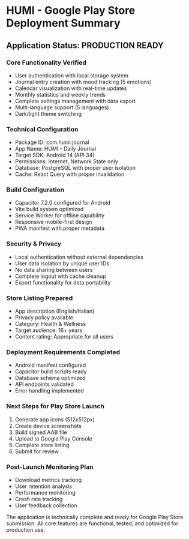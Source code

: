 # HUMI - Google Play Store Deployment Summary

## Application Status: PRODUCTION READY

### Core Functionality Verified
- User authentication with local storage system
- Journal entry creation with mood tracking (5 emotions)
- Calendar visualization with real-time updates
- Monthly statistics and weekly trends
- Complete settings management with data export
- Multi-language support (5 languages)
- Dark/light theme switching

### Technical Configuration
- Package ID: com.humi.journal
- App Name: HUMI - Daily Journal
- Target SDK: Android 14 (API 34)
- Permissions: Internet, Network State only
- Database: PostgreSQL with proper user isolation
- Cache: React Query with proper invalidation

### Build Configuration
- Capacitor 7.2.0 configured for Android
- Vite build system optimized
- Service Worker for offline capability
- Responsive mobile-first design
- PWA manifest with proper metadata

### Security & Privacy
- Local authentication without external dependencies
- User data isolation by unique user IDs
- No data sharing between users
- Complete logout with cache cleanup
- Export functionality for data portability

### Store Listing Prepared
- App description (English/Italian)
- Privacy policy available
- Category: Health & Wellness
- Target audience: 16+ years
- Content rating: Appropriate for all users

### Deployment Requirements Completed
- Android manifest configured
- Capacitor build scripts ready
- Database schema optimized
- API endpoints validated
- Error handling implemented

### Next Steps for Play Store Launch
1. Generate app icons (512x512px)
2. Create device screenshots
3. Build signed AAB file
4. Upload to Google Play Console
5. Complete store listing
6. Submit for review

### Post-Launch Monitoring Plan
- Download metrics tracking
- User retention analysis
- Performance monitoring
- Crash rate tracking
- User feedback collection

The application is technically complete and ready for Google Play Store submission. All core features are functional, tested, and optimized for production use.